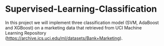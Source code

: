 # Supervised-Learning-Classification

In this project we will implement three classification model (SVM, AdaBoost and XGBoost) on a marketing data that retrieved from UCI Machine Learning Repository (https://archive.ics.uci.edu/ml/datasets/Bank+Marketing).
